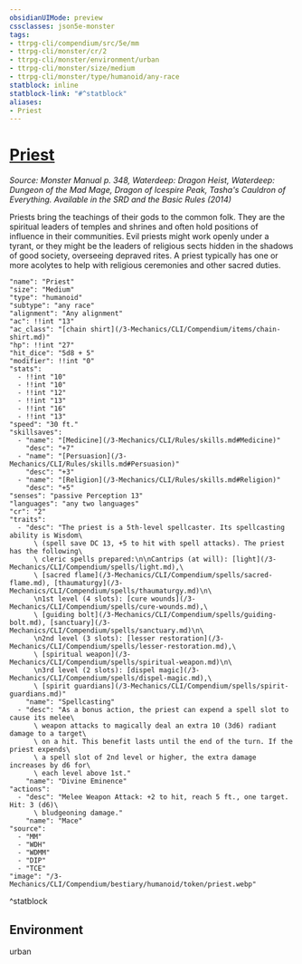 ```yaml
---
obsidianUIMode: preview
cssclasses: json5e-monster
tags:
- ttrpg-cli/compendium/src/5e/mm
- ttrpg-cli/monster/cr/2
- ttrpg-cli/monster/environment/urban
- ttrpg-cli/monster/size/medium
- ttrpg-cli/monster/type/humanoid/any-race
statblock: inline
statblock-link: "#^statblock"
aliases:
- Priest
---
```

# [Priest](3-Mechanics\CLI\Compendium\bestiary\humanoid/priest.md)
*Source: Monster Manual p. 348, Waterdeep: Dragon Heist, Waterdeep: Dungeon of the Mad Mage, Dragon of Icespire Peak, Tasha's Cauldron of Everything. Available in the <span title='Systems Reference Document (5.1)'>SRD</span> and the Basic Rules (2014)*  

Priests bring the teachings of their gods to the common folk. They are the spiritual leaders of temples and shrines and often hold positions of influence in their communities. Evil priests might work openly under a tyrant, or they might be the leaders of religious sects hidden in the shadows of good society, overseeing depraved rites. A priest typically has one or more acolytes to help with religious ceremonies and other sacred duties.

```statblock
"name": "Priest"
"size": "Medium"
"type": "humanoid"
"subtype": "any race"
"alignment": "Any alignment"
"ac": !!int "13"
"ac_class": "[chain shirt](/3-Mechanics/CLI/Compendium/items/chain-shirt.md)"
"hp": !!int "27"
"hit_dice": "5d8 + 5"
"modifier": !!int "0"
"stats":
  - !!int "10"
  - !!int "10"
  - !!int "12"
  - !!int "13"
  - !!int "16"
  - !!int "13"
"speed": "30 ft."
"skillsaves":
  - "name": "[Medicine](/3-Mechanics/CLI/Rules/skills.md#Medicine)"
    "desc": "+7"
  - "name": "[Persuasion](/3-Mechanics/CLI/Rules/skills.md#Persuasion)"
    "desc": "+3"
  - "name": "[Religion](/3-Mechanics/CLI/Rules/skills.md#Religion)"
    "desc": "+5"
"senses": "passive Perception 13"
"languages": "any two languages"
"cr": "2"
"traits":
  - "desc": "The priest is a 5th-level spellcaster. Its spellcasting ability is Wisdom\
      \ (spell save DC 13, +5 to hit with spell attacks). The priest has the following\
      \ cleric spells prepared:\n\nCantrips (at will): [light](/3-Mechanics/CLI/Compendium/spells/light.md),\
      \ [sacred flame](/3-Mechanics/CLI/Compendium/spells/sacred-flame.md), [thaumaturgy](/3-Mechanics/CLI/Compendium/spells/thaumaturgy.md)\n\
      \n1st level (4 slots): [cure wounds](/3-Mechanics/CLI/Compendium/spells/cure-wounds.md),\
      \ [guiding bolt](/3-Mechanics/CLI/Compendium/spells/guiding-bolt.md), [sanctuary](/3-Mechanics/CLI/Compendium/spells/sanctuary.md)\n\
      \n2nd level (3 slots): [lesser restoration](/3-Mechanics/CLI/Compendium/spells/lesser-restoration.md),\
      \ [spiritual weapon](/3-Mechanics/CLI/Compendium/spells/spiritual-weapon.md)\n\
      \n3rd level (2 slots): [dispel magic](/3-Mechanics/CLI/Compendium/spells/dispel-magic.md),\
      \ [spirit guardians](/3-Mechanics/CLI/Compendium/spells/spirit-guardians.md)"
    "name": "Spellcasting"
  - "desc": "As a bonus action, the priest can expend a spell slot to cause its melee\
      \ weapon attacks to magically deal an extra 10 (3d6) radiant damage to a target\
      \ on a hit. This benefit lasts until the end of the turn. If the priest expends\
      \ a spell slot of 2nd level or higher, the extra damage increases by d6 for\
      \ each level above 1st."
    "name": "Divine Eminence"
"actions":
  - "desc": "Melee Weapon Attack: +2 to hit, reach 5 ft., one target. Hit: 3 (d6)\
      \ bludgeoning damage."
    "name": "Mace"
"source":
  - "MM"
  - "WDH"
  - "WDMM"
  - "DIP"
  - "TCE"
"image": "/3-Mechanics/CLI/Compendium/bestiary/humanoid/token/priest.webp"
```
^statblock

## Environment

urban